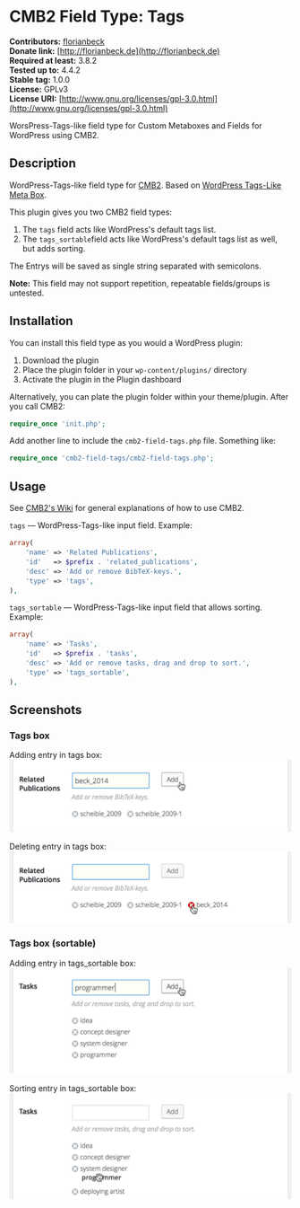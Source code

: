 # CMB2 Field Type: Tags

**Contributors:**      [florianbeck](https://github.com/florianbeck)  
**Donate link:**       [http://florianbeck.de](http://florianbeck.de)  
**Required at least:** 3.8.2  
**Tested up to:**      4.4.2  
**Stable tag:**        1.0.0  
**License:** GPLv3  
**License URI:** [http://www.gnu.org/licenses/gpl-3.0.html](http://www.gnu.org/licenses/gpl-3.0.html)

WorsPress-Tags-like field type for Custom Metaboxes and Fields for WordPress using CMB2.  

## Description
WordPress-Tags-like field type for [CMB2](https://github.com/WebDevStudios/CMB2). Based on [WordPress Tags-Like Meta Box](https://github.com/WebDevStudios/WordPress-tags-like-meta-box).

This plugin gives you two CMB2 field types:

1. The ```tags``` field acts like WordPress's default tags list.
2. The ```tags_sortable```field acts like WordPress's default tags list as well, but adds sorting.

The Entrys will be saved as single string separated with semicolons.

**Note:** This field may not support repetition, repeatable fields/groups is untested.

## Installation
You can install this field type as you would a WordPress plugin: 

1. Download the plugin
2. Place the plugin folder in your ```wp-content/plugins/``` directory
3. Activate the plugin in the Plugin dashboard

Alternatively, you can plate the plugin folder within your theme/plugin. After you call CMB2:

```php
require_once 'init.php';
```

Add another line to include the ```cmb2-field-tags.php``` file. Something like:

```php
require_once 'cmb2-field-tags/cmb2-field-tags.php';
```

## Usage

See [CMB2's Wiki](https://github.com/WebDevStudios/CMB2/wiki) for general explanations of how to use CMB2.

```tags``` — WordPress-Tags-like input field. Example:

```php
array(
	'name' => 'Related Publications',
	'id'   => $prefix . 'related_publications',
	'desc' => 'Add or remove BibTeX-keys.',
	'type' => 'tags',
),
```

```tags_sortable``` — WordPress-Tags-like input field that allows sorting. Example:

```php
array(
	'name' => 'Tasks',
	'id'   => $prefix . 'tasks',
	'desc' => 'Add or remove tasks, drag and drop to sort.',
	'type' => 'tags_sortable',
),
```

## Screenshots

### Tags box

Adding entry in tags box:
![Adding entry in tags box](screenshot-1.jpg)

Deleting entry in tags box:
![Deleting entry in tags box](screenshot-2.jpg)

### Tags box (sortable)

Adding entry in tags_sortable box:
![Adding entry in tags_sortable box](screenshot-3.jpg)

Sorting entry in tags_sortable box:
![Deleting entry in tags_sortablebox](screenshot-4.jpg)
